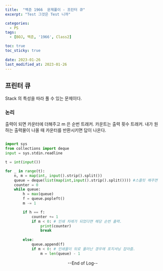 ```yaml
---
title:  "백준 1966  문제풀이 - 프린터 큐" 
excerpt: "Test 그것은 Test 니까"

categories:
  - PS
tags:
  - [BOJ, 백준, '1966', Class2]

toc: true
toc_sticky: true
 
date: 2023-01-26
last_modified_at: 2023-01-26
---
```


## 프린터 큐

Stack 의 특성을 따라 풀 수 있는 문제이다.

### 논리

출력이 되면 카운터에 더해주고
m 은 순번 트래커.
카운트는 출력 횟수 트래커.
내가 원하는 출력물이 나올 때 카운터를 반환시키면 답이 나온다. 


```python

import sys
from collections import deque
input = sys.stdin.readline

t = int(input())

for _ in range(t):
    n, m = map(int, input().strip().split())
    queue = deque(list(map(int,input().strip().split()))) #스플릿 해주면 
    counter = 0
    while queue:
        h = max(queue)
        f = queue.popleft()
        m -= 1

        if h == f:
            counter += 1
            if m < 0: # 인쇄 차례가 되었다면 해당 순번 출력.
                print(counter)
                break
        
        else:
            queue.append(f)
            if m < 0: # 인쇄물이 뒤로 물러난 경우에 포지셔닝 잡아줌.
                m = len(queue) - 1
```

<center> --End of Log-- </center>

